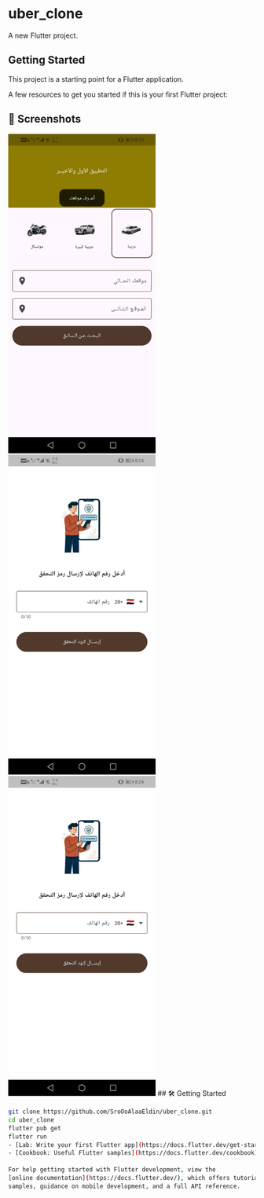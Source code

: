 # uber_clone

A new Flutter project.

## Getting Started

This project is a starting point for a Flutter application.

A few resources to get you started if this is your first Flutter project:

## 📸 Screenshots

<img src="screenshots/home.jpg" width="300">
<img src="screenshots/code.jpg" width="300">
<img src="screenshots/number.jpg" width="300">
## 🛠️ Getting Started

```bash
git clone https://github.com/SroOoAlaaEldin/uber_clone.git
cd uber_clone
flutter pub get
flutter run
- [Lab: Write your first Flutter app](https://docs.flutter.dev/get-started/codelab)
- [Cookbook: Useful Flutter samples](https://docs.flutter.dev/cookbook)

For help getting started with Flutter development, view the
[online documentation](https://docs.flutter.dev/), which offers tutorials,
samples, guidance on mobile development, and a full API reference.
